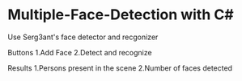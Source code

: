 # Multiple-Face-Detection with C#

Use Serg3ant's face detector and recgonizer

Buttons
1.Add Face
2.Detect and recognize 

Results
1.Persons present in the scene
2.Number of faces detected
